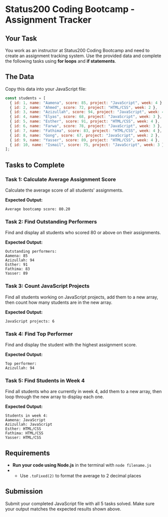 # Status200 Coding Bootcamp - Assignment Tracker

## Your Task

You work as an instructor at Status200 Coding Bootcamp and need to create an assignment tracking system. Use the provided data and complete the following tasks using **for loops** and **if statements**.

## The Data

Copy this data into your JavaScript file:

```javascript
const students = [
  { id: 1, name: "Aamena", score: 85, project: "JavaScript", week: 4 },
  { id: 2, name: "Ahmed", score: 72, project: "HTML/CSS", week: 2 },
  { id: 3, name: "Azizullah", score: 94, project: "JavaScript", week: 4 },
  { id: 4, name: "Elyas", score: 68, project: "JavaScript", week: 3 },
  { id: 5, name: "Esther", score: 91, project: "HTML/CSS", week: 4 },
  { id: 6, name: "Farwa", score: 78, project: "JavaScript", week: 3 },
  { id: 7, name: "Fathima", score: 83, project: "HTML/CSS", week: 4 },
  { id: 8, name: "Gong", score: 67, project: "JavaScript", week: 2 },
  { id: 9, name: "Yasser", score: 89, project: "HTML/CSS", week: 4 },
  { id: 10, name: "Ismail", score: 75, project: "JavaScript", week: 3 }
];
```

## Tasks to Complete

### Task 1: Calculate Average Assignment Score
Calculate the average score of all students' assignments.

**Expected Output:**
```
Average bootcamp score: 80.20
```

### Task 2: Find Outstanding Performers
Find and display all students who scored 80 or above on their assignments.

**Expected Output:**
```
Outstanding performers:
Aamena: 85
Azizullah: 94
Esther: 91
Fathima: 83
Yasser: 89
```

### Task 3: Count JavaScript Projects
Find all students working on JavaScript projects, add them to a new array, then count how many students are in the new array.

**Expected Output:**
```
JavaScript projects: 6
```

### Task 4: Find Top Performer
Find and display the student with the highest assignment score.

**Expected Output:**
```
Top performer:
Azizullah: 94
```

### Task 5: Find Students in Week 4
Find all students who are currently in week 4, add them to a new array, then loop through the new array to display each one.

**Expected Output:**
```
Students in week 4:
Aamena: JavaScript
Azizullah: JavaScript
Esther: HTML/CSS
Fathima: HTML/CSS
Yasser: HTML/CSS
```

## Requirements

- **Run your code using Node.js** in the terminal with `node filename.js`
- - Use `.toFixed(2)` to format the average to 2 decimal places


## Submission

Submit your completed JavaScript file with all 5 tasks solved. Make sure your output matches the expected results shown above.
